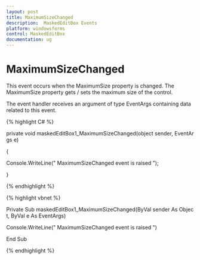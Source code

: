 ```yaml
---
layout: post
title: MaximumSizeChanged
description:  MaskedEditBox Events
platform: windowsforms
control: MaskedEditBox
documentation: ug
---
```

# MaximumSizeChanged

This event occurs when the MaximumSize property is changed. The MaximumSize property gets / sets the maximum size of the control.

The event handler receives an argument of type EventArgs containing data related to this event.

{% highlight C# %}  

private void maskedEditBox1_MaximumSizeChanged(object sender, EventArgs e)

{

Console.WriteLine(" MaximumSizeChanged event is raised ");

}

{% endhighlight %}



{% highlight vbnet %} 

Private Sub maskedEditBox1_MaximumSizeChanged(ByVal sender As Object, ByVal e As EventArgs)

Console.WriteLine(" MaximumSizeChanged event is raised ")

End Sub

{% endhighlight %}